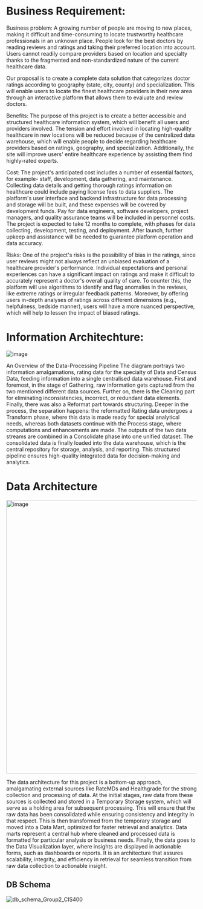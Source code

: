 # Business Requirement: 


Business problem: A growing number of people are moving to new places, making it difficult and time-consuming to locate trustworthy healthcare professionals in an unknown place. People look for the best doctors by reading reviews and ratings and taking their preferred location into account. Users cannot readily compare providers based on location and specialty thanks to the fragmented and non-standardized nature of the current healthcare data. 

Our proposal is to create a complete data solution that categorizes doctor ratings according to geography (state, city, county) and specialization. This will enable users to locate the finest healthcare providers in their new area through an interactive platform that allows them to evaluate and review doctors.

Benefits: The purpose of this project is to create a better accessible and structured healthcare information system, which will benefit all users and providers involved. The tension and effort involved in locating high-quality healthcare in new locations will be reduced because of the centralized data warehouse, which will enable people to decide regarding healthcare providers based on ratings, geography, and specialization. Additionally, the site will improve users' entire healthcare experience by assisting them find highly-rated experts.


Cost:  The project's anticipated cost includes a number of essential factors, for example- staff, development, data gathering, and maintenance. Collecting data details and getting thorough ratings information on healthcare could include paying license fees to data suppliers. The platform's user interface and backend infrastructure for data processing and storage will be built, and these expenses will be covered by development funds. Pay for data engineers, software developers, project managers, and quality assurance teams will be included in personnel costs. The project is expected to take 12 months to complete, with phases for data collecting, development, testing, and deployment. After launch, further upkeep and assistance will be needed to guarantee platform operation and data accuracy.

Risks: One of the project's risks is the possibility of bias in the ratings, since user reviews might not always reflect an unbiased evaluation of a healthcare provider's performance. Individual expectations and personal experiences can have a significant impact on ratings and make it difficult to accurately represent a doctor's overall quality of care. To counter this, the platform will use algorithms to identify and flag anomalies in the reviews, like extreme ratings or irregular feedback patterns. Moreover, by offering users in-depth analyses of ratings across different dimensions (e.g., helpfulness, bedside manner), users will have a more nuanced perspective, which will help to lessen the impact of biased ratings.

# Information Architechture:

![image](https://github.com/user-attachments/assets/f3d18cde-b064-4f2d-aada-35d6f0dba4ad)

An Overview of the Data-Processing Pipeline The diagram portrays two information amalgamations, rating data for the specialty of Data and Census Data, feeding information into a single centralised data warehouse. First and foremost, in the stage of Gathering, raw information gets captured from the two mentioned different data sources. Further on, there is the Cleaning part for eliminating inconsistencies, incorrect, or redundant data elements. Finally, there was also a Reformat part towards structuring. Deeper in the process, the separation happens: the reformatted Rating data undergoes a Transform phase, where this data is made ready for special analytical needs, whereas both datasets continue with the Process stage, where computations and enhancements are made. The outputs of the two data streams are combined in a Consolidate phase into one unified dataset. The consolidated data is finally loaded into the data warehouse, which is the central repository for storage, analysis, and reporting. This structured pipeline ensures high-quality integrated data for decision-making and analytics.


# Data Architecture

<img width="723" alt="image" src="https://github.com/user-attachments/assets/d48ad50e-e0d2-4c25-b998-455eeaa1a9c7">

The data architecture for this project is a bottom-up approach, amalgamating external sources like RateMDs and Healthgrade for the strong collection and processing of data. At the initial stages, raw data from these sources is collected and stored in a Temporary Storage system, which will serve as a holding area for subsequent processing. This will ensure that the raw data has been consolidated while ensuring consistency and integrity in that respect. This is then transformed from the temporary storage and moved into a Data Mart, optimized for faster retrieval and analytics. Data marts represent a central hub where cleaned and processed data is formatted for particular analysis or business needs. Finally, the data goes to the Data Visualization layer, where insights are displayed in actionable forms, such as dashboards or reports. It is an architecture that assures scalability, integrity, and efficiency in retrieval for seamless transition from raw data collection to actionable insight.


## DB Schema

![db_schema_Group2_CIS400](https://github.com/user-attachments/assets/29c4b94e-6e33-4884-9b5f-4a8e22ae504d)







